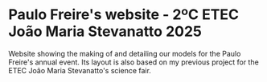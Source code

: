 # Paulo Freire's website - 2ºC ETEC João Maria Stevanatto 2025
 Website showing the making of and detailing our models for the Paulo Freire's annual event. Its layout is also based on my previous project for the ETEC João Maria Stevanatto's science fair.
